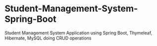 # Student-Management-System-Spring-Boot
Student Management System Application using Spring Boot, Thymeleaf, Hibernate, MySQL doing CRUD operations
